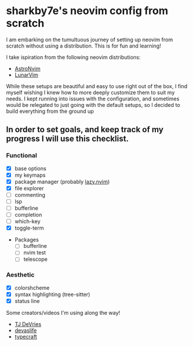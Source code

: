 # sharkby7e's neovim config from scratch 
I am embarking on the tumultuous journey of setting up neovim from scratch without using a distribution. This is for fun and learning!

I take ispiration from the following neovim distributions:
 - [AstroNvim](https://astronvim.com/)
 - [LunarVim](https://www.lunarvim.org/)

 While these setups are beautiful and easy to use right out of the box, I find myself wishing I knew how to 
 more deeply customize them to suit my needs. I kept running into issues with the configuration, 
 and sometimes would be relegated to just going with the default setups, so I decided to build
 everything from the ground up

## In order to set goals, and keep track of my progress I will use this checklist.
### Functional
 - [x] base options
 - [x] my keymaps
 - [x] package manager (probably [lazy.nvim](https://github.com/folke/lazy.nvim))
 - [x] file explorer
 - [ ] commenting
 - [ ] lsp
 - [ ] bufferline
 - [ ] completion
 - [ ] which-key
 - [x] toggle-term
 - Packages
   - [ ] bufferline
   - [ ] nvim test
   - [ ] telescope

###  Aesthetic
 - [x] colorshcheme 
 - [x] syntax highlighting (tree-sitter)
 - [x] status line

Some creators/videos I'm using along the way!
 - [TJ DeVries](https://www.youtube.com/watch?v=stqUbv-5u2s&t=650s)
 - [devaslife](https://www.youtube.com/watch?v=ajmK0ZNcM4Q&t=715s)
 - [typecraft](https://www.youtube.com/watch?v=J9yqSdvAKXY&t=110s)
